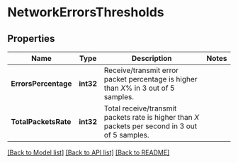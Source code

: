 # NetworkErrorsThresholds

## Properties

Name | Type | Description | Notes
------------ | ------------- | ------------- | -------------
**ErrorsPercentage** | **int32** | Receive/transmit error packet percentage is higher than *X*% in 3 out of 5 samples. | 
**TotalPacketsRate** | **int32** | Total receive/transmit packets rate is higher than *X* packets per second in 3 out of 5 samples. | 

[[Back to Model list]](../README.md#documentation-for-models) [[Back to API list]](../README.md#documentation-for-api-endpoints) [[Back to README]](../README.md)


